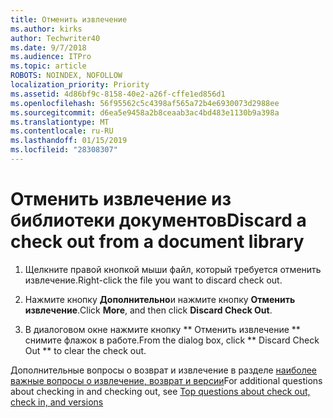 ```yaml
---
title: Отменить извлечение
ms.author: kirks
author: Techwriter40
ms.date: 9/7/2018
ms.audience: ITPro
ms.topic: article
ROBOTS: NOINDEX, NOFOLLOW
localization_priority: Priority
ms.assetid: 4d86bf9c-8158-40e2-a26f-cffe1ed856d1
ms.openlocfilehash: 56f95562c5c4398af565a72b4e6930073d2988ee
ms.sourcegitcommit: d6ea5e9458a2b8ceaab3ac4bd483e1130b9a398a
ms.translationtype: MT
ms.contentlocale: ru-RU
ms.lasthandoff: 01/15/2019
ms.locfileid: "28308307"
---
```

# <a name="discard-a-check-out-from-a-document-library"></a><span data-ttu-id="8f9ac-102">Отменить извлечение из библиотеки документов</span><span class="sxs-lookup"><span data-stu-id="8f9ac-102">Discard a check out from a document library</span></span>

1. <span data-ttu-id="8f9ac-103">Щелкните правой кнопкой мыши файл, который требуется отменить извлечение.</span><span class="sxs-lookup"><span data-stu-id="8f9ac-103">Right-click the file you want to discard check out.</span></span>
    
2. <span data-ttu-id="8f9ac-104">Нажмите кнопку **Дополнительно**и нажмите кнопку **Отменить извлечение**.</span><span class="sxs-lookup"><span data-stu-id="8f9ac-104">Click **More**, and then click **Discard Check Out**.</span></span> 
    
3. <span data-ttu-id="8f9ac-105">В диалоговом окне нажмите кнопку \*\* Отменить извлечение \*\* снимите флажок в работе.</span><span class="sxs-lookup"><span data-stu-id="8f9ac-105">From the dialog box, click \*\* Discard Check Out \*\* to clear the check out.</span></span> 
    
<span data-ttu-id="8f9ac-106">Дополнительные вопросы о возврат и извлечение в разделе [наиболее важные вопросы о извлечение, возврат и версии](https://go.microsoft.com/fwlink/?linkid=2018786)</span><span class="sxs-lookup"><span data-stu-id="8f9ac-106">For additional questions about checking in and checking out, see [Top questions about check out, check in, and versions](https://go.microsoft.com/fwlink/?linkid=2018786)</span></span>
  

